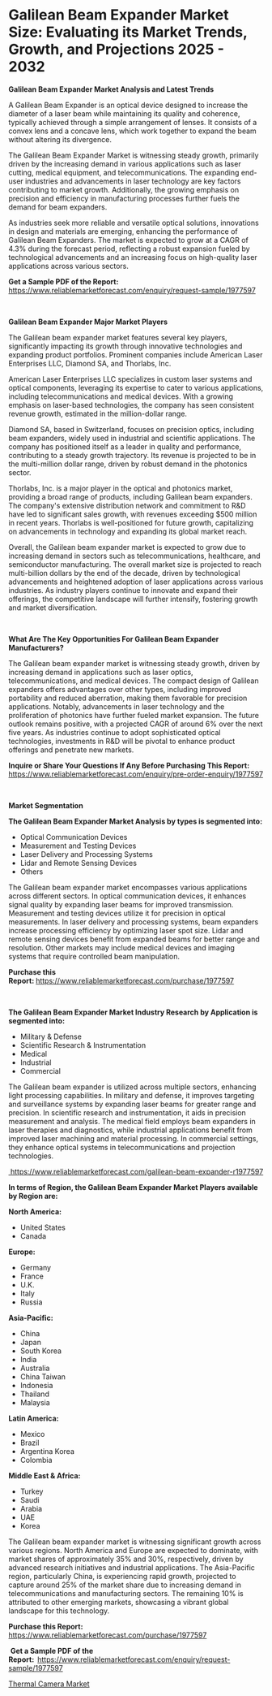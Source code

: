 <p><h1>Galilean Beam Expander Market Size: Evaluating its Market Trends, Growth, and Projections 2025 - 2032</h1></p><p><strong>Galilean Beam Expander Market Analysis and Latest Trends</strong></p>
<p><p>A Galilean Beam Expander is an optical device designed to increase the diameter of a laser beam while maintaining its quality and coherence, typically achieved through a simple arrangement of lenses. It consists of a convex lens and a concave lens, which work together to expand the beam without altering its divergence. </p><p>The Galilean Beam Expander Market is witnessing steady growth, primarily driven by the increasing demand in various applications such as laser cutting, medical equipment, and telecommunications. The expanding end-user industries and advancements in laser technology are key factors contributing to market growth. Additionally, the growing emphasis on precision and efficiency in manufacturing processes further fuels the demand for beam expanders. </p><p>As industries seek more reliable and versatile optical solutions, innovations in design and materials are emerging, enhancing the performance of Galilean Beam Expanders. The market is expected to grow at a CAGR of 4.3% during the forecast period, reflecting a robust expansion fueled by technological advancements and an increasing focus on high-quality laser applications across various sectors.</p></p>
<p><strong>Get a Sample PDF of the Report:&nbsp;</strong> <a href="https://www.reliablemarketforecast.com/enquiry/request-sample/1977597?utm_campaign=3538&utm_medium=2&utm_source=Github&utm_content=ia&utm_term=10042025&utm_id=galilean-beam-expander">https://www.reliablemarketforecast.com/enquiry/request-sample/1977597</a></p>
<p>&nbsp;</p>
<p><strong>Galilean Beam Expander Major Market Players</strong></p>
<p><p>The Galilean beam expander market features several key players, significantly impacting its growth through innovative technologies and expanding product portfolios. Prominent companies include American Laser Enterprises LLC, Diamond SA, and Thorlabs, Inc.</p><p>American Laser Enterprises LLC specializes in custom laser systems and optical components, leveraging its expertise to cater to various applications, including telecommunications and medical devices. With a growing emphasis on laser-based technologies, the company has seen consistent revenue growth, estimated in the million-dollar range.</p><p>Diamond SA, based in Switzerland, focuses on precision optics, including beam expanders, widely used in industrial and scientific applications. The company has positioned itself as a leader in quality and performance, contributing to a steady growth trajectory. Its revenue is projected to be in the multi-million dollar range, driven by robust demand in the photonics sector.</p><p>Thorlabs, Inc. is a major player in the optical and photonics market, providing a broad range of products, including Galilean beam expanders. The company's extensive distribution network and commitment to R&D have led to significant sales growth, with revenues exceeding $500 million in recent years. Thorlabs is well-positioned for future growth, capitalizing on advancements in technology and expanding its global market reach.</p><p>Overall, the Galilean beam expander market is expected to grow due to increasing demand in sectors such as telecommunications, healthcare, and semiconductor manufacturing. The overall market size is projected to reach multi-billion dollars by the end of the decade, driven by technological advancements and heightened adoption of laser applications across various industries. As industry players continue to innovate and expand their offerings, the competitive landscape will further intensify, fostering growth and market diversification.</p></p>
<p>&nbsp;</p>
<p><strong>What Are The Key Opportunities For Galilean Beam Expander Manufacturers?</strong></p>
<p><p>The Galilean beam expander market is witnessing steady growth, driven by increasing demand in applications such as laser optics, telecommunications, and medical devices. The compact design of Galilean expanders offers advantages over other types, including improved portability and reduced aberration, making them favorable for precision applications. Notably, advancements in laser technology and the proliferation of photonics have further fueled market expansion. The future outlook remains positive, with a projected CAGR of around 6% over the next five years. As industries continue to adopt sophisticated optical technologies, investments in R&D will be pivotal to enhance product offerings and penetrate new markets.</p></p>
<p><strong>Inquire or Share Your Questions If Any Before Purchasing This Report:</strong> <a href="https://www.reliablemarketforecast.com/enquiry/pre-order-enquiry/1977597?utm_campaign=3538&utm_medium=2&utm_source=Github&utm_content=ia&utm_term=10042025&utm_id=galilean-beam-expander">https://www.reliablemarketforecast.com/enquiry/pre-order-enquiry/1977597</a></p>
<p>&nbsp;</p>
<p><strong>Market Segmentation</strong></p>
<p><strong>The Galilean Beam Expander Market Analysis by types is segmented into:</strong></p>
<p><ul><li>Optical Communication Devices</li><li>Measurement and Testing Devices</li><li>Laser Delivery and Processing Systems</li><li>Lidar and Remote Sensing Devices</li><li>Others</li></ul></p>
<p><p>The Galilean beam expander market encompasses various applications across different sectors. In optical communication devices, it enhances signal quality by expanding laser beams for improved transmission. Measurement and testing devices utilize it for precision in optical measurements. In laser delivery and processing systems, beam expanders increase processing efficiency by optimizing laser spot size. Lidar and remote sensing devices benefit from expanded beams for better range and resolution. Other markets may include medical devices and imaging systems that require controlled beam manipulation.</p></p>
<p><strong>Purchase this Report:&nbsp;</strong><a href="https://www.reliablemarketforecast.com/purchase/1977597?utm_campaign=3538&utm_medium=2&utm_source=Github&utm_content=ia&utm_term=10042025&utm_id=galilean-beam-expander">https://www.reliablemarketforecast.com/purchase/1977597</a></p>
<p>&nbsp;</p>
<p><strong>The Galilean Beam Expander Market Industry Research by Application is segmented into:</strong></p>
<p><ul><li>Military & Defense</li><li>Scientific Research & Instrumentation</li><li>Medical</li><li>Industrial</li><li>Commercial</li></ul></p>
<p><p>The Galilean beam expander is utilized across multiple sectors, enhancing light processing capabilities. In military and defense, it improves targeting and surveillance systems by expanding laser beams for greater range and precision. In scientific research and instrumentation, it aids in precision measurement and analysis. The medical field employs beam expanders in laser therapies and diagnostics, while industrial applications benefit from improved laser machining and material processing. In commercial settings, they enhance optical systems in telecommunications and projection technologies.</p></p>
<p><a href="https://www.reliablemarketforecast.com/galilean-beam-expander-r1977597?utm_campaign=3538&utm_medium=2&utm_source=Github&utm_content=ia&utm_term=10042025&utm_id=galilean-beam-expander">&nbsp;https://www.reliablemarketforecast.com/galilean-beam-expander-r1977597</a></p>
<p><strong>In terms of Region, the Galilean Beam Expander Market Players available by Region are:</strong></p>
<p>
    <p> <strong> North America: </strong>
        <ul>
            <li>United States</li>
            <li>Canada</li>
        </ul>
        </p> 
    <p> <strong> Europe: </strong>
        <ul>
            <li>Germany</li>
            <li>France</li>
            <li>U.K.</li>
            <li>Italy</li>
            <li>Russia</li>
        </ul>
        </p> 
    <p> <strong> Asia-Pacific: </strong>
        <ul>
            <li>China</li>
            <li>Japan</li>
            <li>South Korea</li>
            <li>India</li>
            <li>Australia</li>
            <li>China Taiwan</li>
            <li>Indonesia</li>
            <li>Thailand</li>
            <li>Malaysia</li>
        </ul>
        </p> 
    <p> <strong> Latin America: </strong>
        <ul>
            <li>Mexico</li>
            <li>Brazil</li>
            <li>Argentina Korea</li>
            <li>Colombia</li>
        </ul>
        </p> 
    <p> <strong> Middle East & Africa: </strong>
        <ul>
            <li>Turkey</li>
            <li>Saudi</li>
            <li>Arabia</li>
            <li>UAE</li>
            <li>Korea</li>
        </ul>
    </p>
    </p>
<p><p>The Galilean beam expander market is witnessing significant growth across various regions. North America and Europe are expected to dominate, with market shares of approximately 35% and 30%, respectively, driven by advanced research initiatives and industrial applications. The Asia-Pacific region, particularly China, is experiencing rapid growth, projected to capture around 25% of the market share due to increasing demand in telecommunications and manufacturing sectors. The remaining 10% is attributed to other emerging markets, showcasing a vibrant global landscape for this technology.</p></p>
<p><strong>Purchase this Report: </strong><a href="https://www.reliablemarketforecast.com/purchase/1977597?utm_campaign=3538&utm_medium=2&utm_source=Github&utm_content=ia&utm_term=10042025&utm_id=galilean-beam-expander">https://www.reliablemarketforecast.com/purchase/1977597</a></p>
<p>&nbsp;<strong>Get a Sample PDF of the Report:&nbsp;&nbsp;</strong><a href="https://www.reliablemarketforecast.com/enquiry/request-sample/1977597?utm_campaign=3538&utm_medium=2&utm_source=Github&utm_content=ia&utm_term=10042025&utm_id=galilean-beam-expander">https://www.reliablemarketforecast.com/enquiry/request-sample/1977597</a></p>
<p><strong></strong></p>
<p><p><a href="https://github.com/AshikRahman991/Market-Research-Report-List-2/blob/main/thermal-camera-market.md?utm_campaign=3538&utm_medium=2&utm_source=Github&utm_content=ia&utm_term=10042025&utm_id=galilean-beam-expander">Thermal Camera Market</a></p></p>